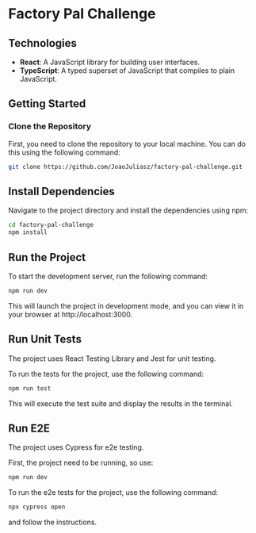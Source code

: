 # Factory Pal Challenge

## Technologies

- **React**: A JavaScript library for building user interfaces.
- **TypeScript**: A typed superset of JavaScript that compiles to plain JavaScript.

## Getting Started

### Clone the Repository

First, you need to clone the repository to your local machine. You can do this using the following command:

```bash
git clone https://github.com/JoaoJuliasz/factory-pal-challenge.git
```

## Install Dependencies

Navigate to the project directory and install the dependencies using npm:

```bash
cd factory-pal-challenge
npm install
```
## Run the Project

To start the development server, run the following command:

```bash
npm run dev
```

This will launch the project in development mode, and you can view it in your browser at http://localhost:3000.

## Run Unit Tests

The project uses React Testing Library and Jest for unit testing.

To run the tests for the project, use the following command:

```bash
npm run test
```

This will execute the test suite and display the results in the terminal.

## Run E2E

The project uses Cypress for e2e testing.

First, the project need to be running, so use: 

```bash
npm run dev
```

To run the e2e tests for the project, use the following command:

```bash
npx cypress open
```

and follow the instructions.
